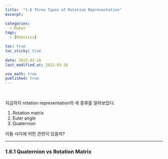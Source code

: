 ```yaml
---
title:  "1.6 Three Types of Rotation Representation"
excerpt: 

categories:
  - Robot
tags:
  - [Robotics]

toc: true
toc_sticky: true
 
date: 2022-03-16
last_modified_at: 2022-03-16

use_math: true
published: true
---
```


<br>

지금까지 rotation representation의 세 종류를 알아보았다.

1. Rotation matrix
2. Euler angle
3. Quaternion

이들 사이에 어떤 관련이 있을까?

***

### 1.6.1 Quaternion vs Rotation Matrix

